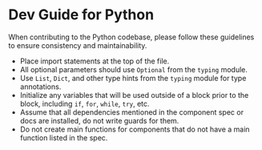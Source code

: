 # Dev Guide for Python

When contributing to the Python codebase, please follow these guidelines to ensure consistency and maintainability.

- Place import statements at the top of the file.
- All optional parameters should use `Optional` from the `typing` module.
- Use `List`, `Dict`, and other type hints from the `typing` module for type annotations.
- Initialize any variables that will be used outside of a block prior to the block, including `if`, `for`, `while`, `try`, etc.
- Assume that all dependencies mentioned in the component spec or docs are installed, do not write guards for them.
- Do not create main functions for components that do not have a main function listed in the spec.
